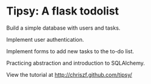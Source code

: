 Tipsy: A flask todolist
=======================

Build a simple database with users and tasks.

Implement user authentication.

Implement forms to add new tasks to the to-do list.

Practicing abstraction and introduction to SQLAlchemy.

View the tutorial at http://chriszf.github.com/tipsy/
